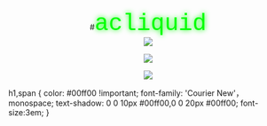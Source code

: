 <div align="center">

#<span style="color:#00ff00;text-shadow: 0 0 10px #00ff00; font-family: 'Courier New', monospace;font-size: 3em;">acliquid</span>  
<img src="https://komarev.com/ghpvc/?username=xiaohuaye1&color=brightgreen&style=flat-square"/>
<br/>
<p>
<img src="https://github-readme-stats.vercel.app/api?username=xiaohuaye1&theme=radical&show_icons=true&hide_border=true" />
</p>
<p>
  <img src="https://skillicons.dev/icons?i=js,html,css,react,python,git,vscode"/>
</p>

</div>
h1,span {
color: #00ff00 !important;
font-family: 'Courier New'， monospace;
text-shadow: 0 0 10px #00ff00,0 0 20px #00ff00;
font-size:3em;
  }
</style>
